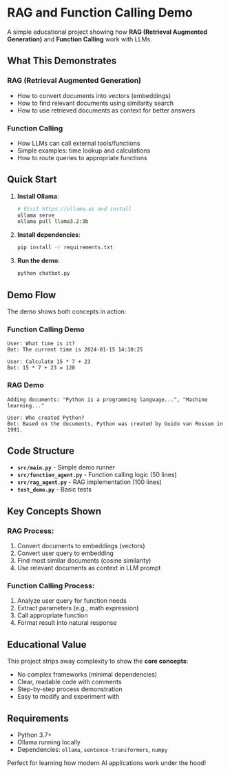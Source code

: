 # RAG and Function Calling Demo

A simple educational project showing how **RAG (Retrieval Augmented Generation)** and **Function Calling** work with LLMs.

## What This Demonstrates

### RAG (Retrieval Augmented Generation)
- How to convert documents into vectors (embeddings)
- How to find relevant documents using similarity search
- How to use retrieved documents as context for better answers

### Function Calling
- How LLMs can call external tools/functions
- Simple examples: time lookup and calculations
- How to route queries to appropriate functions

## Quick Start

1. **Install Ollama**:
   ```bash
   # Visit https://ollama.ai and install
   ollama serve
   ollama pull llama3.2:3b
   ```

2. **Install dependencies**:
   ```bash
   pip install -r requirements.txt
   ```

3. **Run the demo**:
   ```bash
   python chatbot.py
   ```

## Demo Flow

The demo shows both concepts in action:

### Function Calling Demo
```
User: What time is it?
Bot: The current time is 2024-01-15 14:30:25

User: Calculate 15 * 7 + 23
Bot: 15 * 7 + 23 = 128
```

### RAG Demo
```
Adding documents: "Python is a programming language...", "Machine learning..."

User: Who created Python?
Bot: Based on the documents, Python was created by Guido van Rossum in 1991.
```

## Code Structure

- **`src/main.py`** - Simple demo runner
- **`src/function_agent.py`** - Function calling logic (50 lines)
- **`src/rag_agent.py`** - RAG implementation (100 lines)
- **`test_demo.py`** - Basic tests

## Key Concepts Shown

### RAG Process:
1. Convert documents to embeddings (vectors)
2. Convert user query to embedding
3. Find most similar documents (cosine similarity)
4. Use relevant documents as context in LLM prompt

### Function Calling Process:
1. Analyze user query for function needs
2. Extract parameters (e.g., math expression)
3. Call appropriate function
4. Format result into natural response

## Educational Value

This project strips away complexity to show the **core concepts**:
- No complex frameworks (minimal dependencies)
- Clear, readable code with comments
- Step-by-step process demonstration
- Easy to modify and experiment with

## Requirements

- Python 3.7+
- Ollama running locally
- Dependencies: `ollama`, `sentence-transformers`, `numpy`

Perfect for learning how modern AI applications work under the hood!